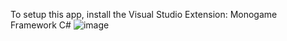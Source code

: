 To setup this app, install the Visual Studio Extension: Monogame Framework C#
![image](https://github.com/user-attachments/assets/9001b4c6-2212-449a-aeb5-06e04528d3af)
